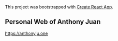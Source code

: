 This project was bootstrapped with [Create React App](https://github.com/facebook/create-react-app).

## Personal Web of Anthony Juan

https://anthonyju.one
